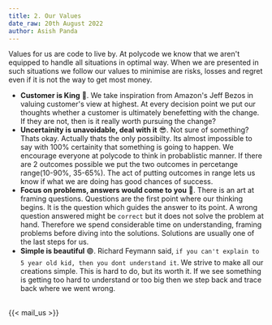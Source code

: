 ```yaml
---
title: 2. Our Values
date_raw: 20th August 2022
author: Asish Panda
---
```




Values for us are code to live by. At polycode we know that we aren't equipped to handle all situations in optimal way.
When we are presented in such situations we follow our values to minimise are risks, losses and regret even if it is
not the way to get most money. 
* **Customer is King** 👑. We take inspiration from Amazon's Jeff Bezos in valuing customer's view at highest. At every decision
point we put our thoughts whether a customer is ultimately benefetting with the change. If they are not, then is it really
worth pursuing the change?
* **Uncertainity is unavoidable, deal with it** 😎. Not sure of something? Thats okay. Actually thats the only possibilty. Its almost impossible to say with 100% certainity that something is going to happen. We encourage everyone at polycode to
think in probablistic manner. If there are 2 outcomes possible we put the two outcomes in percetange range(10-90%, 35-65%). The act of putting outcomes in range lets us know if what we are doing has good chances of success.
* **Focus on problems, answers would come to you** 🛬. There is an art at framing questions. Questions are the first point where our thinking begins. It is the question which guides the answer to its point. A wrong question answered might be `correct` but it does not solve the problem at hand. Therefore we spend considerable time on understanding, framing problems before diving into the solutions. Solutions are usually one of the last steps for us.
* **Simple is beautiful** 🟣. Richard Feymann said, `if you can't explain to 5 year old kid, then you dont understand it`. We strive to make all our creations simple. This is hard to do, but its worth it. If we see something is getting too
hard to understand or too big then we step back and trace back where we went wrong. 


<br>
{{< mail_us >}}
